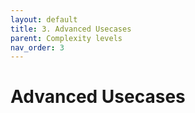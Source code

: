 ```yaml
---
layout: default
title: 3. Advanced Usecases
parent: Complexity levels
nav_order: 3
---
```


# Advanced Usecases
